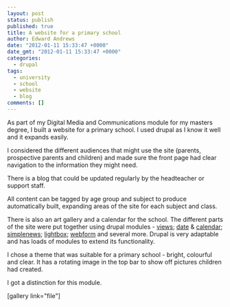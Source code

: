 ```yaml
---
layout: post
status: publish
published: true
title: A website for a primary school
author: Edward Andrews
date: "2012-01-11 15:33:47 +0000"
date_gmt: "2012-01-11 15:33:47 +0000"
categories:
  - drupal
tags:
  - university
  - school
  - website
  - blog
comments: []
---
```


<p>As part of my Digital Media and Communications module for my masters degree, I built a website for a primary school.  I used drupal as I know it well and it expands easily.</p>
<p>I considered the different audiences that might use the site (parents, prospective parents and children) and made sure the front page had clear navigation to the information they might need.</p>
<p>There is a blog that could be updated regularly by the headteacher or support staff.</p>
<p>All content can be tagged by age group and subject to produce automatically built, expanding areas of the site for each subject and class.</p>
<p>There is also an art gallery and a calendar for the school.  The different parts of the site were put together using drupal modules - <a href="http://drupal.org/project/views">views</a>; <a href="http://drupal.org/project/date">date</a> &amp; <a href="http://drupal.org/project/calendar">calendar</a>; <a href="http://drupal.org/project/simplenews">simplenews</a>; <a href="http://drupal.org/project/lightbox">lightbox</a>; <a href="http://drupal.org/project/webform">webform</a> and several more.  Drupal is very adaptable and has loads of modules to extend its functionality.</p>
<p>I chose a theme that was suitable for a primary school - bright, colourful and clear.  It has a rotating image in the top bar to show off pictures children had created.</p>
<p>I got a distinction for this module.</p>
<p>[gallery link="file"]</p>

